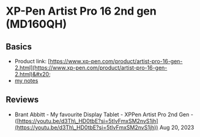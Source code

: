 # XP-Pen Artist Pro 16 2nd gen (MD160QH)

## Basics

* Product link: [https://www.xp-pen.com/product/artist-pro-16-gen-2.html](https://www.xp-pen.com/product/artist-pro-16-gen-2.html)&#x20;
* [my notes](../../../7p-notes/7p-notes-xp-pen/7p-notes-xp-pen-artist-pro-16-2nd-gen-md160qh.md)  &#x20;

## Reviews

* Brant Abbitt - My favourite Display Tablet - XPPen Artist Pro 2nd Gen - ([https://youtu.be/d3Th\_HD0tbE?si=5tIvFmxSM2nvS1jh](https://youtu.be/d3Th\_HD0tbE?si=5tIvFmxSM2nvS1jh)) Aug 20, 2023

